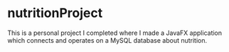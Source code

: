 # nutritionProject
This is a personal project I completed where I made a JavaFX application which connects and operates on a MySQL database about nutrition.
